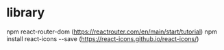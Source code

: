 # library

npm react-router-dom (https://reactrouter.com/en/main/start/tutorial)
npm install react-icons --save (https://react-icons.github.io/react-icons/)
